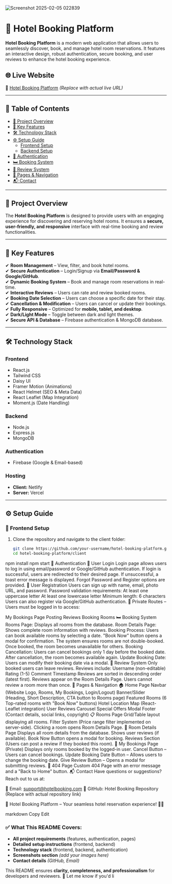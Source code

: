 

![Screenshot 2025-02-05 022839](https://github.com/user-attachments/assets/47cd86e1-3ecf-4907-a017-c50e6e71b996)

# 🏨 Hotel Booking Platform

**Hotel Booking Platform** is a modern web application that allows users to seamlessly discover, book, and manage hotel room reservations. It features an interactive design, robust authentication, secure booking, and user reviews to enhance the hotel booking experience.

## 🌐 Live Website  
🔗 [Hotel Booking Platform](#) *(Replace with actual live URL)*

---

## 📌 Table of Contents

- [📜 Project Overview](#-project-overview)
- [🎯 Key Features](#-key-features)
- [🛠 Technology Stack](#-technology-stack)
- [⚙️ Setup Guide](#-setup-guide)
  - [Frontend Setup](#frontend-setup)
  - [Backend Setup](#backend-setup)
- [🔑 Authentication](#-authentication)
- [🛏️ Booking System](#-booking-system)
- [📝 Review System](#-review-system)
- [📄 Pages & Navigation](#-pages--navigation)
- [📬 Contact](#-contact)

---

## 📜 Project Overview

The **Hotel Booking Platform** is designed to provide users with an engaging experience for discovering and reserving hotel rooms. It ensures a **secure, user-friendly, and responsive** interface with real-time booking and review functionalities.

---

## 🎯 Key Features

✔ **Room Management** – View, filter, and book hotel rooms.  
✔ **Secure Authentication** – Login/Signup via **Email/Password & Google/GitHub**.  
✔ **Dynamic Booking System** – Book and manage room reservations in real-time.  
✔ **Interactive Reviews** – Users can rate and review booked rooms.  
✔ **Booking Date Selection** – Users can choose a specific date for their stay.  
✔ **Cancellation & Modification** – Users can cancel or update their bookings.  
✔ **Fully Responsive** – Optimized for **mobile, tablet, and desktop**.  
✔ **Dark/Light Mode** – Toggle between dark and light themes.  
✔ **Secure API & Database** – Firebase authentication & MongoDB database.  

---

## 🛠 Technology Stack

### **Frontend**
- React.js
- Tailwind CSS
- Daisy UI
- Framer Motion (Animations)
- React Helmet (SEO & Meta Data)
- React Leaflet (Map Integration)
- Moment.js (Date Handling)

### **Backend**
- Node.js
- Express.js
- MongoDB

### **Authentication**
- Firebase (Google & Email-based)

### **Hosting**
- **Client:** Netlify
- **Server:** Vercel

---

## ⚙️ Setup Guide

### 🔹 Frontend Setup

1. Clone the repository and navigate to the client folder:

   ```bash
   git clone https://github.com/your-username/hotel-booking-platform.git
   cd hotel-booking-platform/client
npm install
npm start
🔑 Authentication
🔹 User Login
Login page allows users to log in using email/password or Google/GitHub authentication.
If login is successful, users are redirected to their desired page.
If unsuccessful, a toast error message is displayed.
Forgot Password and Register options are provided.
🔹 User Registration
Users can sign up with name, email, photo URL, and password.
Password validation requirements:
At least one uppercase letter
At least one lowercase letter
Minimum length: 6 characters
Users can also register via Google/GitHub authentication.
🔹 Private Routes – Users must be logged in to access:

My Bookings Page
Posting Reviews
Booking Rooms
🛏️ Booking System
Rooms Page: Displays all rooms from the database.
Room Details Page: Shows complete room information with reviews.
Booking Process:
Users can book available rooms by selecting a date.
"Book Now" button opens a modal for confirmation.
The system ensures rooms are not double-booked.
Once booked, the room becomes unavailable for others.
Booking Cancellation:
Users can cancel bookings only 1 day before the booked date.
After cancellation, the room becomes available again.
Update Booking Date:
Users can modify their booking date via a modal.
📝 Review System
Only booked users can leave reviews.
Reviews include:
Username (non-editable)
Rating (1-5)
Comment
Timestamp
Reviews are sorted in descending order (latest first).
Reviews appear on the Room Details Page.
Users cannot review a room more than once.
📄 Pages & Navigation
🏠 Home Page
Navbar (Website Logo, Rooms, My Bookings, Login/Logout)
Banner/Slider (Heading, Short Description, CTA button to Rooms page)
Featured Rooms (6 Top-rated rooms with "Book Now" buttons)
Hotel Location Map (React-Leaflet integration)
User Reviews Carousel
Special Offers Modal
Footer (Contact details, social links, copyright)
📋 Rooms Page
Grid/Table layout displaying all rooms.
Filter System (Price range filter implemented on server-side).
Clicking a room opens Room Details Page.
📄 Room Details Page
Displays all room details from the database.
Shows user reviews (if available).
Book Now Button opens a modal for booking.
Reviews Section (Users can post a review if they booked this room).
📁 My Bookings Page (Private)
Displays only rooms booked by the logged-in user.
Cancel Button – Users can cancel bookings.
Update Booking Date Button – Allows users to change the booking date.
Give Review Button – Opens a modal for submitting reviews.
🚫 404 Page
Custom 404 Page with an error message and a "Back to Home" button.
📬 Contact
Have questions or suggestions? Reach out to us at:

📧 Email: support@hotelbooking.com
🔗 GitHub: Hotel Booking Repository (Replace with actual repository link)

🚀 Hotel Booking Platform – Your seamless hotel reservation experience! 🏨✨

markdown
Copy
Edit

### ✅ What This README Covers:
- **All project requirements** (features, authentication, pages)
- **Detailed setup instructions** (frontend, backend)
- **Technology stack** (frontend, backend, authentication)
- **Screenshots section** *(add your images here)*
- **Contact details** *(GitHub, Email)*

This README ensures **clarity, completeness, and professionalism** for developers and reviewers. 🚀 Let me know if you'd li








